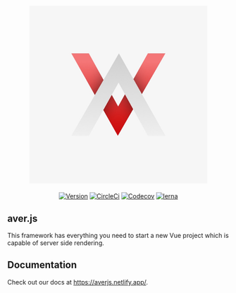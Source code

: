 <p align="center">
    <img src="assets/logo.jpeg" width="80%" alt="averjs logo">
    <br><br>
    <a href="https://www.npmjs.com/package/@averjs/core"><img src="https://badgen.net/npm/v/@averjs/core?icon=npm" alt="Version"></a>
    <a href="https://circleci.com/gh/exreplay/aver.js"><img src="https://badgen.net/circleci/github/exreplay/aver.js?icon=circleci" alt="CircleCi"></a>
    <a href="https://codecov.io/gh/exreplay/aver.js"><img src="https://codecov.io/gh/exreplay/aver.js/branch/development/graph/badge.svg" alt="Codecov"></a>
    <a href="https://lerna.js.org/"><img src="https://badgen.net/badge/maintained%20width/lerna/cc00ff" alt="lerna"></a>
</p>

## aver.js

This framework has everything you need to start a new Vue project which is capable of server side rendering.

## Documentation

Check out our docs at https://averjs.netlify.app/.